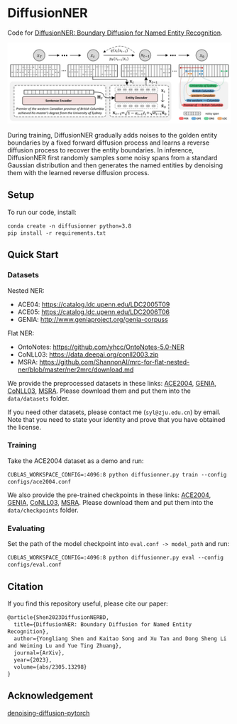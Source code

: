 # DiffusionNER

Code for [DiffusionNER: Boundary Diffusion for Named Entity Recognition](https://arxiv.org/abs/2305.13298).

<p align="center"><img src="./assets/overview.jpg"></p>

During training, DiffusionNER gradually adds noises to the golden entity boundaries by a fixed forward diffusion process and learns a reverse diffusion process to recover the entity boundaries. In inference, DiffusionNER first randomly samples some noisy spans from a standard Gaussian distribution and then generates the named entities by denoising them with the learned reverse diffusion process.

## Setup

To run our code, install:
```
conda create -n diffusionner python=3.8
pip install -r requirements.txt
```

## Quick Start

### Datasets

Nested NER:

+ ACE04: https://catalog.ldc.upenn.edu/LDC2005T09
+ ACE05: https://catalog.ldc.upenn.edu/LDC2006T06
+ GENIA: http://www.geniaproject.org/genia-corpuss

Flat NER:

+ OntoNotes: https://github.com/yhcc/OntoNotes-5.0-NER
+ CoNLL03: https://data.deepai.org/conll2003.zip
+ MSRA: https://github.com/ShannonAI/mrc-for-flat-nested-ner/blob/master/ner2mrc/download.md

We provide the preprocessed datasets in these links: [ACE2004](https://drive.google.com/drive/folders/10DYZGYqYSRFQZUbGs8OhFtAvaVD1FC0D?usp=sharing), [GENIA](https://drive.google.com/drive/folders/1krNw98zi5mp0KPZGoCo5D5ne8dWV6pUD?usp=sharing), [CoNLL03](https://drive.google.com/drive/folders/17BXWQ2W0zzrbYR8W1KAWSCNSYJcoUGiw?usp=sharing), [MSRA](https://drive.google.com/drive/folders/1wt0XTEG3FFl8uiUyTUYxVwQ1i3oZtOHn?usp=sharing). Please download them and put them into the `data/datasets` folder.

If you need other datasets, please contact me (`syl@zju.edu.cn`) by email. Note that you need to state your identity and prove that you have obtained the license.

### Training

Take the ACE2004 dataset as a demo and run:

```
CUBLAS_WORKSPACE_CONFIG=:4096:8 python diffusionner.py train --config configs/ace2004.conf
```

We also provide the pre-trained checkpoints in these links: [ACE2004](#), [GENIA](#), [CoNLL03](#), [MSRA](#). Please download them and put them into the `data/checkpoints` folder.

### Evaluating

Set the path of the model checkpoint into `eval.conf -> model_path`  and run:

```
CUBLAS_WORKSPACE_CONFIG=:4096:8 python diffusionner.py eval --config configs/eval.conf
```

## Citation

If you find this repository useful, please cite our paper:

```
@article{Shen2023DiffusionNERBD,
  title={DiffusionNER: Boundary Diffusion for Named Entity Recognition},
  author={Yongliang Shen and Kaitao Song and Xu Tan and Dong Sheng Li and Weiming Lu and Yue Ting Zhuang},
  journal={ArXiv},
  year={2023},
  volume={abs/2305.13298}
}
```

## Acknowledgement

[denoising-diffusion-pytorch](https://github.com/lucidrains/denoising-diffusion-pytorch)